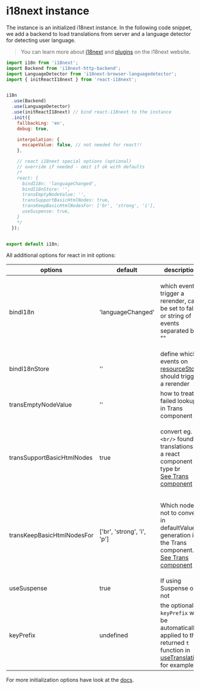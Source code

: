 # i18next instance

The instance is an initialized i18next instance. In the following code snippet, we add a backend to load translations from server and a language detector for detecting user language.

> You can learn more about [i18next](http://i18next.com) and [plugins](https://www.i18next.com/plugins-and-utils.html#plugins) on the i18next website.

```javascript
import i18n from 'i18next';
import Backend from 'i18next-http-backend';
import LanguageDetector from 'i18next-browser-languagedetector';
import { initReactI18next } from 'react-i18next';


i18n
  .use(Backend)
  .use(LanguageDetector)
  .use(initReactI18next) // bind react-i18next to the instance
  .init({
    fallbackLng: 'en',
    debug: true,

    interpolation: {
      escapeValue: false, // not needed for react!!
    },

    // react i18next special options (optional)
    // override if needed - omit if ok with defaults
    /*
    react: {
      bindI18n: 'languageChanged',
      bindI18nStore: '',
      transEmptyNodeValue: '',
      transSupportBasicHtmlNodes: true,
      transKeepBasicHtmlNodesFor: ['br', 'strong', 'i'],
      useSuspense: true,
    }
    */
  });


export default i18n;
```

All additional options for react in init options:

| options                    | default                     | description                                                                                                                                                                                                      |
| -------------------------- | --------------------------- | ---------------------------------------------------------------------------------------------------------------------------------------------------------------------------------------------------------------- |
| bindI18n                   | 'languageChanged'           | <p>which events trigger a rerender, can be set to false or string of events<br>separated by ""</p>                                                                                                               |
| bindI18nStore              | ''                          | define which events on [resourceStore](https://www.i18next.com/overview/api#store-events) should trigger a rerender                                                                                              |
| transEmptyNodeValue        | ''                          | how to treat failed lookups in Trans component                                                                                                                                                                   |
| transSupportBasicHtmlNodes | true                        | <p>convert eg. <code>&#x3C;br/></code> found in translations to a react component of type br<br><a href="trans-component.md#using-for-simple-html-elements-in-translations-v-10-4-0">See Trans component</a></p> |
| transKeepBasicHtmlNodesFor | \['br', 'strong', 'i', 'p'] | <p>Which nodes not to convert in defaultValue generation in the Trans component.<br><a href="trans-component.md#using-for-simple-html-elements-in-translations-v-10-4-0">See Trans component</a></p>             |
| useSuspense                | true                        | If using Suspense or not                                                                                                                                                                                         |
| keyPrefix                  | undefined                   | the optional `keyPrefix` will be automatically applied to the returned `t` function in [useTranslation](usetranslation-hook.md#optional-keyprefix-option) for example.                                           |

For more initialization options have look at the [docs](https://www.i18next.com/overview/configuration-options).
